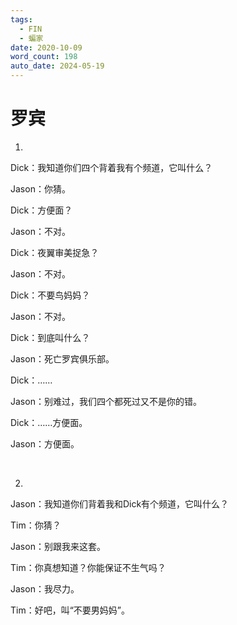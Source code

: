 ```yaml
---
tags:
  - FIN
  - 蝙家
date: 2020-10-09
word_count: 198
auto_date: 2024-05-19
---
```


# 罗宾

1.

Dick：我知道你们四个背着我有个频道，它叫什么？

Jason：你猜。

Dick：方便面？

Jason：不对。

Dick：夜翼审美捉急？

Jason：不对。

Dick：不要鸟妈妈？

Jason：不对。

Dick：到底叫什么？

Jason：死亡罗宾俱乐部。

Dick：……

Jason：别难过，我们四个都死过又不是你的错。

Dick：……方便面。

Jason：方便面。

<br>

2.

Jason：我知道你们背着我和Dick有个频道，它叫什么？

Tim：你猜？

Jason：别跟我来这套。

Tim：你真想知道？你能保证不生气吗？

Jason：我尽力。

Tim：好吧，叫“不要男妈妈”。
